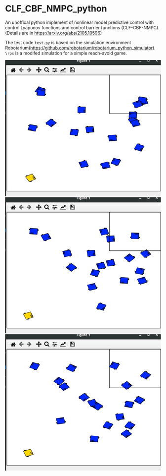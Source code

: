 # CLF_CBF_NMPC_python

An unoffical python implement of nonlinear model predictive control with control Lyapunov functions and control barrier functions (CLF-CBF-NMPC).(Details are in https://arxiv.org/abs/2105.10596)  

The test code `test.py` is based on the simulation environment Robotarium(https://github.com/robotarium/robotarium_python_simulator). `\rps` is a modifed simulation for a simple reach-avoid game.

![avatar](/gifs/demo.gif)
![avatar](/gifs/demo2.gif)
![avatar](/gifs/demo3.gif)

